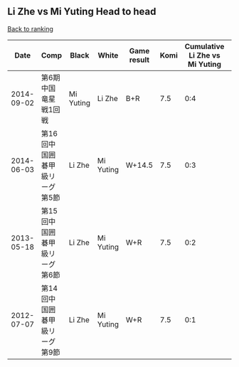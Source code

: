 ## Li Zhe vs Mi Yuting Head to head

[Back to ranking](../../index.md)




| **Date** | **Comp** | **Black** | **White** | **Game result** | **Komi** | **Cumulative Li Zhe vs Mi Yuting** | **Li Zhe streak** | **Mi Yuting streak** | 
| --- | --- | --- | --- | --- | --- | --- | --- | --- |
| 2014-09-02 | 第6期中国竜星戦1回戦 | Mi Yuting | Li Zhe | B+R | 7.5 | 0:4 | 0 | 4 | 
| 2014-06-03 | 第16回中国囲碁甲級リーグ第5節 | Li Zhe | Mi Yuting | W+14.5 | 7.5 | 0:3 | 0 | 3 | 
| 2013-05-18 | 第15回中国囲碁甲級リーグ第6節 | Li Zhe | Mi Yuting | W+R | 7.5 | 0:2 | 0 | 2 | 
| 2012-07-07 | 第14回中国囲碁甲級リーグ第9節 | Li Zhe | Mi Yuting | W+R | 7.5 | 0:1 | 0 | 1 |




